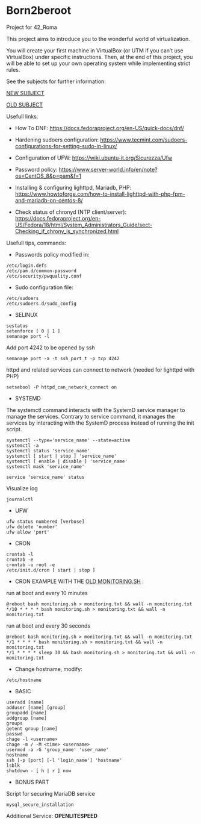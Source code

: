 # Born2beroot
Project for 42_Roma

This project aims to introduce you to the wonderful world of virtualization.

You will create your first machine in VirtualBox (or UTM if you can’t use VirtualBox) under specific instructions. Then, at the end of this project, you will be able to set up your own operating system while implementing strict rules.

See the subjects for further information:

[NEW SUBJECT](Resources/Born2beroot_en_subject_3_2.pdf)

[OLD SUBJECT](Resources/Born2beroot_en.subject_OLD.pdf)

Usefull links:

- How To DNF:
https://docs.fedoraproject.org/en-US/quick-docs/dnf/

- Hardening sudoers configuration:
https://www.tecmint.com/sudoers-configurations-for-setting-sudo-in-linux/

- Configuration of UFW:
https://wiki.ubuntu-it.org/Sicurezza/Ufw

- Password policy:
https://www.server-world.info/en/note?os=CentOS_8&p=pam&f=1

- Installing & configuring lighttpd, Mariadb, PHP:
https://www.howtoforge.com/how-to-install-lighttpd-with-php-fpm-and-mariadb-on-centos-8/

- Check status of chronyd (NTP client/server):
https://docs.fedoraproject.org/en-US/Fedora/18/html/System_Administrators_Guide/sect-Checking_if_chrony_is_synchronized.html

Usefull tips, commands:

- Passwords policy modified in:
```
/etc/login.defs
/etc/pam.d/common-password
/etc/security/pwquality.conf
```
- Sudo configuration file:
```
/etc/sudoers
/etc/sudoers.d/sudo_config
```

- SELINUX
```
sestatus
setenforce [ 0 | 1 ]
semanage port -l
```
Add port 4242 to be opened by ssh
```
semanage port -a -t ssh_port_t -p tcp 4242
```
httpd and related services can connect to network
(needed for lighttpd with PHP)
```
setsebool -P httpd_can_network_connect on
```

- SYSTEMD

The systemctl command interacts with the SystemD service manager to manage the services. Contrary to service command, it manages the services by interacting with the SystemD process instead of running the init script.

```
systemctl --type='service_name' --state=active
systemctl -a
systemctl status 'service_name'
systemctl [ start | stop ] 'service_name'
systemctl [ enable | disable ] 'service_name'
systemctl mask 'service_name'
```
```
service 'service_name' status
```
Visualize log
```
journalctl
```

- UFW
```
ufw status numbered [verbose]
ufw delete 'number'
ufw allow 'port'
```
- CRON
```
crontab -l
crontab -e
crontab -u root -e
/etc/init.d/cron [ start | stop ]
```

- CRON EXAMPLE WITH THE [OLD MONITORING.SH](monitoring_OLD.sh) :

run at boot and every 10 minutes
```
@reboot bash monitoring.sh > monitoring.txt && wall -n monitoring.txt
*/10 * * * * bash monitoring.sh > monitoring.txt && wall -n monitoring.txt
```

run at boot and every 30 seconds
```
@reboot bash monitoring.sh > monitoring.txt && wall -n monitoring.txt
*/1 * * * * bash monitoring.sh > monitoring.txt && wall -n monitoring.txt
*/1 * * * * sleep 30 && bash monitoring.sh > monitoring.txt && wall -n monitoring.txt
```

- Change hostname, modify:
```
/etc/hostname
```

- BASIC
```
useradd [name]
adduser [name] [group]
groupadd [name]
addgroup [name]
groups
getent group [name]
passwd
chage -l <username>
chage -m / -M <time> <username>
usermod -a -G 'group_name' 'user_name'
hostname
ssh [-p [port] [-l 'login_name'] 'hostname'
lsblk
shutdown - [ h | r ] now
```

- BONUS PART

Script for securing MariaDB service
```
mysql_secure_installation
```

Additional Service: **OPENLITESPEED**
